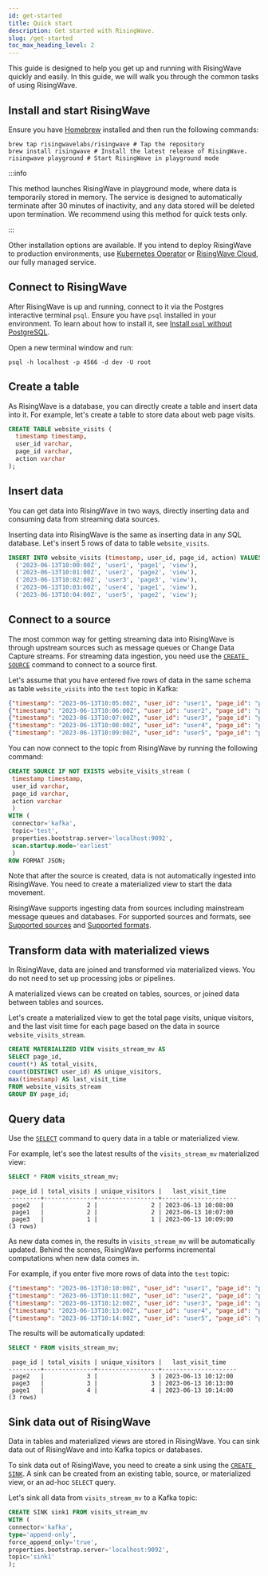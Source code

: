 ```yaml
---
id: get-started
title: Quick start
description: Get started with RisingWave.
slug: /get-started
toc_max_heading_level: 2
---
```


This guide is designed to help you get up and running with RisingWave quickly and easily. In this guide, we will walk you through the common tasks of using RisingWave.

## Install and start RisingWave

Ensure you have [Homebrew](https://brew.sh/) installed and then run the following commands:

```shell
brew tap risingwavelabs/risingwave # Tap the repository
brew install risingwave # Install the latest release of RisingWave.
risingwave playground # Start RisingWave in playground mode
```

:::info

This method launches RisingWave in playground mode, where data is temporarily stored in memory. The service is designed to automatically terminate after 30 minutes of inactivity, and any data stored will be deleted upon termination. We recommend using this method for quick tests only.

:::

Other installation options are available. If you intend to deploy RisingWave to production environments, use [Kubernetes Operator](/deploy/risingwave-kubernetes.md) or [RisingWave Cloud](/deploy/risingwave-cloud.md), our fully managed service.

## Connect to RisingWave

After RisingWave is up and running, connect to it via the Postgres interactive terminal `psql`. Ensure you have `psql` installed in your environment. To learn about how to install it, see [Install `psql` without PostgreSQL](/guides/install-psql-without-full-postgres.md).

Open a new terminal window and run:

```shell
psql -h localhost -p 4566 -d dev -U root
```

## Create a table

As RisingWave is a database, you can directly create a table and insert data into it. For example, let's create a table to store data about web page visits.

```sql
CREATE TABLE website_visits (
  timestamp timestamp,
  user_id varchar,
  page_id varchar,
  action varchar
);
```

## Insert data

You can get data into RisingWave in two ways, directly inserting data and consuming data from streaming data sources.

Inserting data into RisingWave is the same as inserting data in any SQL database. Let's insert 5 rows of data to table `website_visits`.

```sql
INSERT INTO website_visits (timestamp, user_id, page_id, action) VALUES
  ('2023-06-13T10:00:00Z', 'user1', 'page1', 'view'),
  ('2023-06-13T10:01:00Z', 'user2', 'page2', 'view'),
  ('2023-06-13T10:02:00Z', 'user3', 'page3', 'view'),
  ('2023-06-13T10:03:00Z', 'user4', 'page1', 'view'),
  ('2023-06-13T10:04:00Z', 'user5', 'page2', 'view');
```

## Connect to a source

The most common way for getting streaming data into RisingWave is through upstream sources such as message queues or Change Data Capture streams. For streaming data ingestion, you need use the [`CREATE SOURCE`](/sql/commands/sql-create-source.md) command to connect to a source first.

Let's assume that you have entered five rows of data in the same schema as table `website_visits` into the `test` topic in Kafka:

```json
{"timestamp": "2023-06-13T10:05:00Z", "user_id": "user1", "page_id": "page1", "action": "click"}
{"timestamp": "2023-06-13T10:06:00Z", "user_id": "user2", "page_id": "page2", "action": "scroll"}
{"timestamp": "2023-06-13T10:07:00Z", "user_id": "user3", "page_id": "page1", "action": "view"}
{"timestamp": "2023-06-13T10:08:00Z", "user_id": "user4", "page_id": "page2", "action": "view"}
{"timestamp": "2023-06-13T10:09:00Z", "user_id": "user5", "page_id": "page3", "action": "view"}
```

You can now connect to the topic from RisingWave by running the following command:

```sql
CREATE SOURCE IF NOT EXISTS website_visits_stream (
 timestamp timestamp,
 user_id varchar,
 page_id varchar,
 action varchar
 )
WITH (
 connector='kafka',
 topic='test',
 properties.bootstrap.server='localhost:9092',
 scan.startup.mode='earliest'
 )
ROW FORMAT JSON;
```

Note that after the source is created, data is not automatically ingested into RisingWave. You need to create a materialized view to start the data movement.

RisingWave supports ingesting data from sources including mainstream message queues and databases. For supported sources and formats, see [Supported sources](/sql/commands/sql-create-source.md#supported-sources) and [Supported formats](/sql/commands/sql-create-source.md#supported-formats).

## Transform data with materialized views

In RisingWave, data are joined and transformed via materialized views. You do not need to set up processing jobs or pipelines.

A materialized views can be created on tables, sources, or joined data between tables and sources.

Let's create a materialized view to get the total page visits, unique visitors, and the last visit time for each page based on the data in source `website_visits_stream`.

```sql
CREATE MATERIALIZED VIEW visits_stream_mv AS 
SELECT page_id, 
count(*) AS total_visits, 
count(DISTINCT user_id) AS unique_visitors, 
max(timestamp) AS last_visit_time 
FROM website_visits_stream 
GROUP BY page_id;
```

## Query data

Use the [`SELECT`](/sql/commands/sql-select.md) command to query data in a table or materialized view.

For example, let's see the latest results of the `visits_stream_mv` materialized view:

```sql
SELECT * FROM visits_stream_mv;
```

```
 page_id | total_visits | unique_visitors |   last_visit_time
---------+--------------+-----------------+---------------------
 page2   |            2 |               2 | 2023-06-13 10:08:00
 page1   |            2 |               2 | 2023-06-13 10:07:00
 page3   |            1 |               1 | 2023-06-13 10:09:00
(3 rows)
```

As new data comes in, the results in `visits_stream_mv` will be automatically updated. Behind the scenes, RisingWave performs incremental computations when new data comes in.

For example, if you enter five more rows of data into the `test` topic:

```json
{"timestamp": "2023-06-13T10:10:00Z", "user_id": "user1", "page_id": "page3", "action": "scroll"}
{"timestamp": "2023-06-13T10:11:00Z", "user_id": "user2", "page_id": "page1", "action": "click"}
{"timestamp": "2023-06-13T10:12:00Z", "user_id": "user3", "page_id": "page2", "action": "scroll"}
{"timestamp": "2023-06-13T10:13:00Z", "user_id": "user4", "page_id": "page3", "action": "view"}
{"timestamp": "2023-06-13T10:14:00Z", "user_id": "user5", "page_id": "page1", "action": "click"}
```

The results will be automatically updated:

```sql
SELECT * FROM visits_stream_mv;
```

```
 page_id | total_visits | unique_visitors |   last_visit_time   
---------+--------------+-----------------+---------------------
 page2   |            3 |               3 | 2023-06-13 10:12:00
 page3   |            3 |               3 | 2023-06-13 10:13:00
 page1   |            4 |               4 | 2023-06-13 10:14:00
(3 rows)
```

## Sink data out of RisingWave

Data in tables and materialized views are stored in RisingWave. You can sink data out of RisingWave and into Kafka topics or databases.

To sink data out of RisingWave, you need to create a sink using the [`CREATE SINK`](/sql/commands/sql-create-sink.md). A sink can be created from an existing table, source, or materialized view, or an ad-hoc `SELECT` query.

Let's sink all data from `visits_stream_mv` to a Kafka topic:

```sql
CREATE SINK sink1 FROM visits_stream_mv
WITH (
connector='kafka',
type='append-only',
force_append_only='true',
properties.bootstrap.server='localhost:9092',
topic='sink1'
);
```
